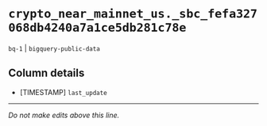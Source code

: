 # `crypto_near_mainnet_us._sbc_fefa327068db4240a7a1ce5db281c78e`
`bq-1` | `bigquery-public-data`

## Column details
* [TIMESTAMP] `last_update`

-------------------------------------------------------------------------------
*Do not make edits above this line.*
